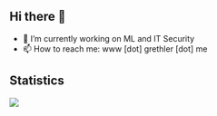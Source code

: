 ## Hi there 👋
- 🔭 I’m currently working on ML and IT Security
- 📫 How to reach me: www [dot] grethler [dot] me

## Statistics
<img align="center" href="#" src="https://github-readme-stats.vercel.app/api/top-langs/?username=grethler&layout=compact" />
